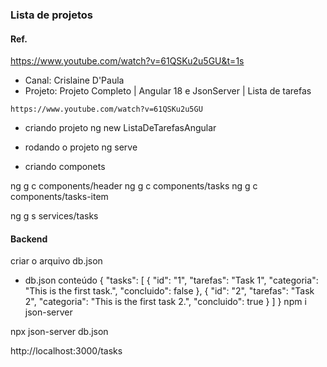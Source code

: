 ### Lista de projetos

#### Ref.
https://www.youtube.com/watch?v=61QSKu2u5GU&t=1s

* Canal: Crislaine D'Paula
* Projeto: Projeto Completo | Angular 18 e JsonServer | Lista de tarefas
```
https://www.youtube.com/watch?v=61QSKu2u5GU
```

* criando projeto
ng new ListaDeTarefasAngular

* rodando o projeto
ng serve

* criando componets

ng g c components/header
ng g c components/tasks
ng g c components/tasks-item

ng g s services/tasks

#### Backend
criar o arquivo
db.json

* db.json conteúdo
{
    "tasks": [
        {
            "id": "1",
            "tarefas": "Task 1",
            "categoria": "This is the first task.",
            "concluido": false
        },
        {
            "id": "2",
            "tarefas": "Task 2",
            "categoria": "This is the first task 2.",
            "concluido": true
        }
    ]
}
npm i json-server

npx json-server db.json

http://localhost:3000/tasks